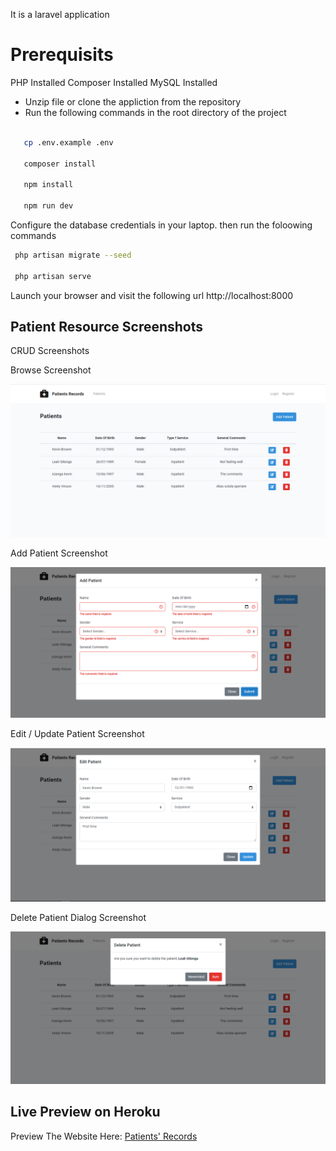 It is a laravel application

Prerequisits
============
PHP Installed
Composer Installed
MySQL Installed


- Unzip file or clone the appliction from the repository
- Run the following commands in the root directory of the project

```bash

   cp .env.example .env

   composer install

   npm install

   npm run dev

```

Configure the database credentials in your laptop. then run the foloowing commands

```bash
 php artisan migrate --seed

 php artisan serve

```

Launch your browser and visit the following url http://localhost:8000

## Patient Resource Screenshots

CRUD Screenshots

Browse Screenshot

<img src="screenshots/patients.PNG">

Add Patient Screenshot

<img src="screenshots/add-patient.PNG">

Edit / Update Patient Screenshot

<img src="screenshots/edit-patient.PNG">

Delete Patient Dialog Screenshot

<img src="screenshots/delete-patient.PNG">

## Live Preview on Heroku

Preview The Website Here: 
[Patients' Records](http://medbook-dev-app.herokuapp.com)
